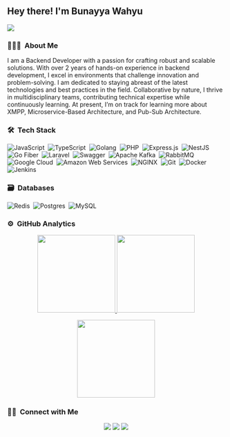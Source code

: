 ## Hey there! I'm Bunayya Wahyu
![](https://komarev.com/ghpvc/?username=PNYwise)

### 👨🏻‍💻 &nbsp;About Me

I am a Backend Developer with a passion for crafting robust and scalable solutions. With over 2 years of hands-on experience in backend development, I excel in environments that challenge innovation and problem-solving. I am dedicated to staying abreast of the latest technologies and best practices in the field. Collaborative by nature, I thrive in multidisciplinary teams, contributing technical expertise while continuously learning. At present, I’m on track for learning more about XMPP, Microservice-Based Architecture, and Pub-Sub Architecture.


### 🛠 &nbsp;Tech Stack

![JavaScript](https://img.shields.io/badge/JavaScript-%232F2F2F.svg?style=for-the-badge&logo=javascript&logoColor=%23F7DF1C)&nbsp;
![TypeScript](https://img.shields.io/badge/TypeScript-%232F2F2F.svg?style=for-the-badge&logo=typescript&logoColor=%232B82D4)&nbsp;
![Golang](https://img.shields.io/badge/Golang-%232F2F2F.svg?style=for-the-badge&logo=go&logoColor=%2300ADD8)&nbsp;
![PHP](https://img.shields.io/badge/PHP-%232F2F2F.svg?style=for-the-badge&logo=php&logoColor=%23777BB4)&nbsp;
![Express.js](https://img.shields.io/badge/Express.js-%232F2F2F.svg?style=for-the-badge&logo=express&logoColor=%23000000)&nbsp;
![NestJS](https://img.shields.io/badge/NestJS-%232F2F2F.svg?style=for-the-badge&logo=nestjs&logoColor=%23E0234E)&nbsp;
![Go Fiber](https://img.shields.io/badge/Go_Fiber-%232F2F2F.svg?style=for-the-badge&logo=go&logoColor=%2300C0E9)&nbsp;
![Laravel](https://img.shields.io/badge/Laravel-%232F2F2F.svg?style=for-the-badge&logo=laravel&logoColor=%23FF2D20)&nbsp;
![Swagger](https://img.shields.io/badge/-Swagger-%232F2F2F.svg?style=for-the-badge&logo=swagger&logoColor=%23Clojure)&nbsp;
![Apache Kafka](https://img.shields.io/badge/Apache_Kafka-%232F2F2F.svg?style=for-the-badge&logo=apache-kafka&logoColor=%23B01D28)&nbsp;
![RabbitMQ](https://img.shields.io/badge/RabbitMQ-%232F2F2F.svg?style=for-the-badge&logo=rabbitmq&logoColor=%23FF6600)&nbsp;
![Google Cloud](https://img.shields.io/badge/GoogleCloud-%232F2F2F.svg?style=for-the-badge&logo=google-cloud&logoColor=%234285F4)&nbsp;
![Amazon Web Services](https://img.shields.io/badge/Amazon_Web_Services-%232F2F2F.svg?style=for-the-badge&logo=amazon-aws&logoColor=%23FF9900)&nbsp;
![NGINX](https://img.shields.io/badge/nginx-%232F2F2F.svg?style=for-the-badge&logo=nginx&logoColor=%2312B478)&nbsp;
![Git](https://img.shields.io/badge/git-%232F2F2F.svg?style=for-the-badge&logo=git&logoColor=%23F05033)&nbsp;
![Docker](https://img.shields.io/badge/Docker-%232F2F2F.svg?style=for-the-badge&logo=docker&logoColor=%23007ACC)&nbsp;
![Jenkins](https://img.shields.io/badge/jenkins-%232F2F2F.svg?style=for-the-badge&logo=jenkins&logoColor=%232C5263)&nbsp;


### 🗃 &nbsp;Databases

![Redis](https://img.shields.io/badge/redis-%232F2F2F.svg?style=for-the-badge&logo=redis&logoColor=%23DD0031)&nbsp;
![Postgres](https://img.shields.io/badge/postgres-%232F2F2F.svg?style=for-the-badge&logo=postgresql&logoColor=%23316192)&nbsp;
![MySQL](https://img.shields.io/badge/MySQL-%232F2F2F.svg?style=for-the-badge&logo=mysql&logoColor=%234479A1)


### ⚙️ &nbsp;GitHub Analytics

<p align="center">
  <a href="https://github.com/PNYwise">
    <img height="180em" src="https://github-readme-stats-eight-theta.vercel.app/api?username=PNYwise&show_icons=true&theme=algolia&include_all_commits=true&count_private=true"/>
  </a>
  <a href="https://github.com/PNYwise">
    <img height="180em" src="https://github-readme-stats-eight-theta.vercel.app/api/top-langs/?username=PNYwise&layout=compact&langs_count=8&theme=algolia"/>
  </a>
</p>

<p align="center">
  <img height="180em" src="https://github-readme-streak-stats.herokuapp.com/?user=PNYwise&theme=dark&hide_border=true"/>
</p>

### 🤝🏻 &nbsp;Connect with Me

<p align="center">
<a href="https://www.linkedin.com/in/bunayya-wahyu-a1765b21b"><img src="https://img.shields.io/badge/-Bunayya%20Wahyu-0077B5?style=flat&logo=Linkedin&logoColor=white"/></a>
<a href="mailto:bunayya12345@gmail.com"><img src="https://img.shields.io/badge/-bunayya12345-D14836?style=flat&logo=Gmail&logoColor=white"/></a>
<a href="https://www.facebook.com/bwf.klarap.5"><img src="https://img.shields.io/badge/-Bunayya Wahyu-1877F2?style=flat&logo=Facebook&logoColor=white"/></a>
</p>
